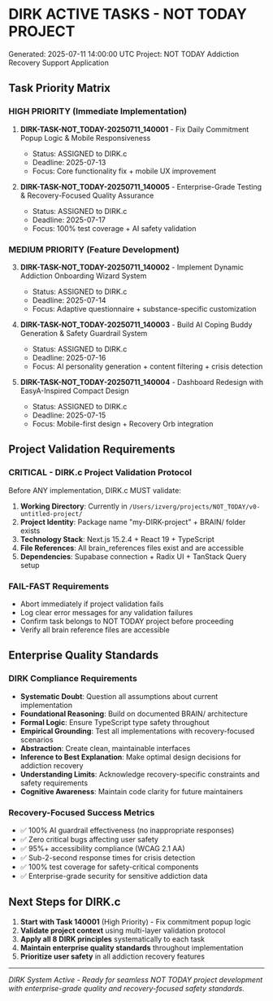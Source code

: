 # DIRK ACTIVE TASKS - NOT TODAY PROJECT
Generated: 2025-07-11 14:00:00 UTC
Project: NOT TODAY Addiction Recovery Support Application

## Task Priority Matrix

### HIGH PRIORITY (Immediate Implementation)
1. **DIRK-TASK-NOT_TODAY-20250711_140001** - Fix Daily Commitment Popup Logic & Mobile Responsiveness
   - Status: ASSIGNED to DIRK.c
   - Deadline: 2025-07-13
   - Focus: Core functionality fix + mobile UX improvement

2. **DIRK-TASK-NOT_TODAY-20250711_140005** - Enterprise-Grade Testing & Recovery-Focused Quality Assurance  
   - Status: ASSIGNED to DIRK.c
   - Deadline: 2025-07-17
   - Focus: 100% test coverage + AI safety validation

### MEDIUM PRIORITY (Feature Development)
3. **DIRK-TASK-NOT_TODAY-20250711_140002** - Implement Dynamic Addiction Onboarding Wizard System
   - Status: ASSIGNED to DIRK.c  
   - Deadline: 2025-07-14
   - Focus: Adaptive questionnaire + substance-specific customization

4. **DIRK-TASK-NOT_TODAY-20250711_140003** - Build AI Coping Buddy Generation & Safety Guardrail System
   - Status: ASSIGNED to DIRK.c
   - Deadline: 2025-07-16
   - Focus: AI personality generation + content filtering + crisis detection

5. **DIRK-TASK-NOT_TODAY-20250711_140004** - Dashboard Redesign with EasyA-Inspired Compact Design
   - Status: ASSIGNED to DIRK.c
   - Deadline: 2025-07-15  
   - Focus: Mobile-first design + Recovery Orb integration

## Project Validation Requirements

### CRITICAL - DIRK.c Project Validation Protocol
Before ANY implementation, DIRK.c MUST validate:

1. **Working Directory**: Currently in `/Users/izverg/projects/NOT_TODAY/v0-untitled-project/`
2. **Project Identity**: Package name "my-DIRK-project" + BRAIN/ folder exists
3. **Technology Stack**: Next.js 15.2.4 + React 19 + TypeScript
4. **File References**: All brain_references files exist and are accessible
5. **Dependencies**: Supabase connection + Radix UI + TanStack Query setup

### FAIL-FAST Requirements  
- Abort immediately if project validation fails
- Log clear error messages for any validation failures
- Confirm task belongs to NOT TODAY project before proceeding
- Verify all brain reference files are accessible

## Enterprise Quality Standards

### DIRK Compliance Requirements
- **Systematic Doubt**: Question all assumptions about current implementation
- **Foundational Reasoning**: Build on documented BRAIN/ architecture
- **Formal Logic**: Ensure TypeScript type safety throughout
- **Empirical Grounding**: Test all implementations with recovery-focused scenarios
- **Abstraction**: Create clean, maintainable interfaces
- **Inference to Best Explanation**: Make optimal design decisions for addiction recovery
- **Understanding Limits**: Acknowledge recovery-specific constraints and safety requirements
- **Cognitive Awareness**: Maintain code clarity for future maintainers

### Recovery-Focused Success Metrics
- ✅ 100% AI guardrail effectiveness (no inappropriate responses)
- ✅ Zero critical bugs affecting user safety
- ✅ 95%+ accessibility compliance (WCAG 2.1 AA)
- ✅ Sub-2-second response times for crisis detection
- ✅ 100% test coverage for safety-critical components
- ✅ Enterprise-grade security for sensitive addiction data

## Next Steps for DIRK.c

1. **Start with Task 140001** (High Priority) - Fix commitment popup logic
2. **Validate project context** using multi-layer validation protocol  
3. **Apply all 8 DIRK principles** systematically to each task
4. **Maintain enterprise quality standards** throughout implementation
5. **Prioritize user safety** in all addiction recovery features

---

*DIRK System Active - Ready for seamless NOT TODAY project development with enterprise-grade quality and recovery-focused safety standards.*